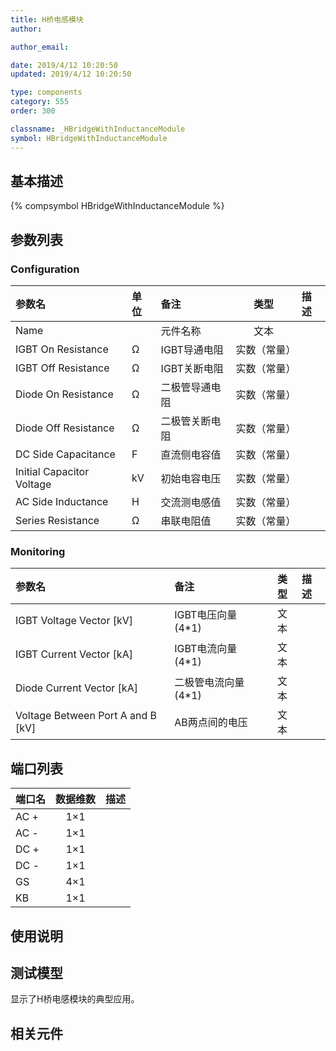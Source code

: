 ```yaml
---
title: H桥电感模块
author:

author_email:

date: 2019/4/12 10:20:50
updated: 2019/4/12 10:20:50

type: components
category: 555
order: 300

classname: _HBridgeWithInductanceModule
symbol: HBridgeWithInductanceModule
---
```

## 基本描述
{% compsymbol HBridgeWithInductanceModule %}

## 参数列表
### Configuration
| 参数名 | 单位 | 备注 | 类型 | 描述 |
| :--- | :--- | :--- | :--: | :--- |
| Name |  | 元件名称 | 文本 |  |
| IGBT On Resistance | Ω | IGBT导通电阻 | 实数（常量） |  |
| IGBT Off Resistance | Ω | IGBT关断电阻 | 实数（常量） |  |
| Diode On Resistance | Ω | 二极管导通电阻 | 实数（常量） |  |
| Diode Off Resistance | Ω | 二极管关断电阻 | 实数（常量） |  |
| DC Side Capacitance | F | 直流侧电容值 | 实数（常量） |  |
| Initial Capacitor Voltage | kV | 初始电容电压 | 实数（常量） |  |
| AC Side Inductance | H | 交流测电感值 | 实数（常量） |  |
| Series Resistance | Ω | 串联电阻值 | 实数（常量） |  |

### Monitoring
| 参数名 | 备注 | 类型 | 描述 |
| :--- | :--- | :--: | :--- |
| IGBT Voltage Vector \[kV\] | IGBT电压向量(4*1) | 文本 |  |
| IGBT Current Vector \[kA\] | IGBT电流向量(4*1) | 文本 |  |
| Diode Current Vector \[kA\] | 二极管电流向量(4*1) | 文本 |  |
| Voltage Between Port A and B \[kV\] | AB两点间的电压 | 文本 |  |


## 端口列表

| 端口名 | 数据维数 | 描述 |
| :--- | :--:  | :--- |
| AC + | 1×1 | |
| AC - | 1×1 | |
| DC + | 1×1 | |
| DC - | 1×1 | |
| GS | 4×1 | |
| KB | 1×1 | |

## 使用说明

## 测试模型
[]()显示了H桥电感模块的典型应用。

## 相关元件

